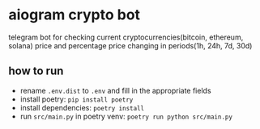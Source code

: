 # aiogram crypto bot

telegram bot for checking current cryptocurrencies(bitcoin, ethereum, solana) price and percentage price changing in periods(1h, 24h, 7d, 30d)

## how to run

- rename `.env.dist` to `.env` and fill in the appropriate fields
- install poetry: `pip install poetry`
- install dependencies: `poetry install`
- run `src/main.py` in poetry venv: `poetry run python src/main.py`
